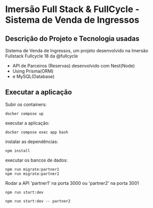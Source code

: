 # Imersão Full Stack & FullCycle - Sistema de Venda de Ingressos

## Descrição do Projeto e Tecnologia usadas

Sistema de Venda de Ingressos, um projeto desenvolvido na Imersão Fullstack Fullcycle 18 da @fullcycle

- API de Parceiros (Reservas) desenvolvido com Nest(Node)
- Using Prisma(ORM)
- e MySQL(Database)

## Executar a aplicação

Subir os containers:

```
docker compose up
```

executar a aplicação:

```
docker compose exec app bash
```

instalar as dependências:

```
npm install
```

executar os bancos de dados:

```
npm run migrate:partner1
npm run migrate:partner2
```

Rodar a API 'partner1' na porta 3000 ou 'partner2' na porta 3001

```
npm run start:dev

npm run start:dev -- partner2

```
